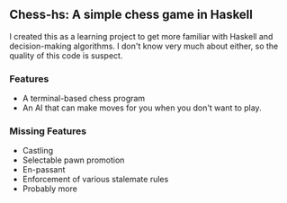 ## Chess-hs: A simple chess game in Haskell

I created this as a learning project to get more familiar with Haskell and decision-making algorithms.
I don't know very much about either, so the quality of this code is suspect.

### Features
 * A terminal-based chess program
 * An AI that can make moves for you when you don't want to play.

### Missing Features
 * Castling
 * Selectable pawn promotion
 * En-passant
 * Enforcement of various stalemate rules
 * Probably more